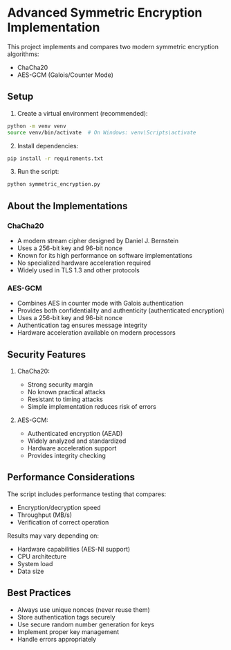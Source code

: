 # Advanced Symmetric Encryption Implementation

This project implements and compares two modern symmetric encryption algorithms:
- ChaCha20
- AES-GCM (Galois/Counter Mode)

## Setup

1. Create a virtual environment (recommended):
```bash
python -m venv venv
source venv/bin/activate  # On Windows: venv\Scripts\activate
```

2. Install dependencies:
```bash
pip install -r requirements.txt
```

3. Run the script:
```bash
python symmetric_encryption.py
```

## About the Implementations

### ChaCha20
- A modern stream cipher designed by Daniel J. Bernstein
- Uses a 256-bit key and 96-bit nonce
- Known for its high performance on software implementations
- No specialized hardware acceleration required
- Widely used in TLS 1.3 and other protocols

### AES-GCM
- Combines AES in counter mode with Galois authentication
- Provides both confidentiality and authenticity (authenticated encryption)
- Uses a 256-bit key and 96-bit nonce
- Authentication tag ensures message integrity
- Hardware acceleration available on modern processors

## Security Features

1. ChaCha20:
   - Strong security margin
   - No known practical attacks
   - Resistant to timing attacks
   - Simple implementation reduces risk of errors

2. AES-GCM:
   - Authenticated encryption (AEAD)
   - Widely analyzed and standardized
   - Hardware acceleration support
   - Provides integrity checking

## Performance Considerations

The script includes performance testing that compares:
- Encryption/decryption speed
- Throughput (MB/s)
- Verification of correct operation

Results may vary depending on:
- Hardware capabilities (AES-NI support)
- CPU architecture
- System load
- Data size

## Best Practices

- Always use unique nonces (never reuse them)
- Store authentication tags securely
- Use secure random number generation for keys
- Implement proper key management
- Handle errors appropriately 